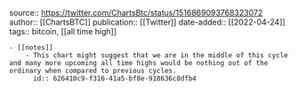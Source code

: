 source:: https://twitter.com/ChartsBtc/status/1516869093768323072
author:: [[ChartsBTC]]
publication:: [[Twitter]]
date-added:: [[2022-04-24]]
tags:: bitcoin, [[all time high]]

	- [[notes]]
		- This chart might suggest that we are in the middle of this cycle and many more upcoming all time highs would be nothing out of the ordinary when compared to previous cycles.
		  id:: 626410c9-f316-41a5-bf8e-918636c8dfb4